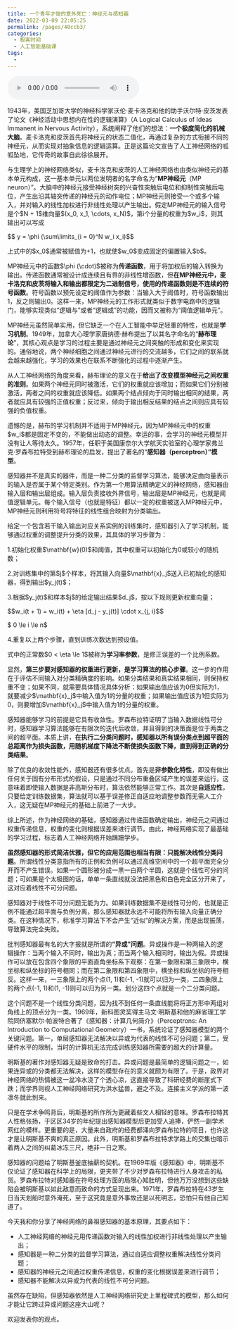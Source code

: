 ```yaml
---
title: 一个青年才俊的意外死亡：神经元与感知器
date: 2022-03-09 22:05:25
permalink: /pages/40ccb3/
categories:
  - 极客时间
  - 人工智能基础课
tags:
  - 
---
```

<audio title="17人工神经网络.一个青年才俊的意外死亡：神经元与感知器" src="https://static001.geekbang.org/resource/audio/62/39/6284186408af79e6495d30741ee4e139.mp3" controls="controls"></audio> 
<p>1943年，美国芝加哥大学的神经科学家沃伦·麦卡洛克和他的助手沃尔特·皮茨发表了论文《神经活动中思想内在性的逻辑演算》（A Logical Calculus of Ideas Immanent in Nervous Activity），系统阐释了他们的想法：<strong>一个极度简化的机械大脑</strong>。麦卡洛克和皮茨首先将神经元的状态二值化，再通过复杂的方式衔接不同的神经元，从而实现对抽象信息的逻辑运算。正是这篇论文宣告了人工神经网络的呱呱坠地，它传奇的故事自此徐徐展开。</p>
<p>与生理学上的神经网络类似，麦卡洛克和皮茨的人工神经网络也由类似神经元的基本单元构成，这一基本单元以两位发明者的名字命名为“<strong>MP神经元</strong>（MP neuron）”。大脑中的神经元接受神经树突的兴奋性突触后电位和抑制性突触后电位，产生出沿其轴突传递的神经元的动作电位；MP神经元则接受一个或多个输入，并对输入的线性加权进行非线性处理以产生输出。假定MP神经元的输入信号是个$N + 1$维向量$(x_0, x_1, \cdots, x_N)$，第i个分量的权重为$w_i$，则其输出可以写成</p>
<p> $$ y = \phi (\sum\limits_{i = 0}^N w_i x_i)$$</p>
<p>上式中的$x_0$通常被赋值为+1，也就使$w_0$变成固定的偏置输入$b$。</p>
<p>MP神经元中的函数$\phi (\cdot)$被称为<strong>传递函数</strong>，用于将加权后的输入转换为输出。传递函数通常被设计成连续且有界的非线性增函数，但<strong>在MP神经元中，麦卡洛克和皮茨将输入和输出都限定为二进制信号，使用的传递函数则是不连续的符号函数</strong>。符号函数以预先设定的阈值作为参数：当输入大于阈值时，符号函数输出1，反之则输出0。这样一来，MP神经元的工作形式就类似于数字电路中的逻辑门，能够实现类似“逻辑与”或者“逻辑或”的功能，因而又被称为“阈值逻辑单元”。</p>
<!-- [[[read_end]]] -->
<p>MP神经元虽然简单实用，但它缺乏一个在人工智能中举足轻重的特性，也就是<strong>学习机制</strong>。1949年，加拿大心理学家唐纳德·赫布提出了以其名字命名的“<strong>赫布理论</strong>”，其核心观点是学习的过程主要是通过神经元之间突触的形成和变化来实现的。通俗地说，两个神经细胞之间通过神经元进行的交流越多，它们之间的联系就会越来越强化，学习的效果也在联系不断强化的过程中逐渐产生。</p>
<p>从人工神经网络的角度来看，赫布理论的意义在于<strong>给出了改变模型神经元之间权重的准则</strong>。如果两个神经元同时被激活，它们的权重就应该增加；而如果它们分别被激活，两者之间的权重就应该降低。如果两个结点倾向于同时输出相同的结果，两者就应具有较强的正值权重；反过来，倾向于输出相反结果的结点之间则应具有较强的负值权重。</p>
<p>遗憾的是，赫布的学习机制并不适用于MP神经元，因为MP神经元中的权重$w_i$都是固定不变的，不能做出动态的调整。幸运的事，会学习的神经元模型并没有让人等待太久。1957年，任职于美国康奈尔大学航天实验室的心理学家弗兰克·罗森布拉特受到赫布理论的启发，提出了著名的“<strong>感知器（perceptron）”模型</strong>。</p>
<p>感知器并不是真实的器件，而是一种二分类的监督学习算法，能够决定由向量表示的输入是否属于某个特定类别。作为第一个用算法精确定义的神经网络，感知器由输入层和输出层组成。输入层负责接收外界信号，输出层是MP神经元，也就是阈值逻辑单元。每个输入信号（也就是特征）都以一定的权重被送入MP神经元中，MP神经元则利用符号将特征的线性组合映射为分类输出。</p>
<p>给定一个包含若干输入输出对应关系实例的训练集时，感知器引入了学习机制，能够通过权重的调整提升分类的效果，其具体的学习步骤为：</p>
<p> 1.初始化权重$\mathbf{w}(0)$和阈值，其中权重可以初始化为0或较小的随机数；</p>
<p> 2.对训练集中的第$j$个样本，将其输入向量$\mathbf{x}_j$送入已初始化的感知器，得到输出$y_j(t)$；</p>
<p> 3.根据$y_j(t)$和样本$j$的给定输出结果$d_j$，按以下规则更新权重向量；</p>
<p>$$w_i(t + 1) = w_i(t) + \eta [d_j - y_j(t)] \cdot x_{j, i}$$</p>
<p>$ 0 \le i \le n$</p>
<p> 4.重复以上两个步骤，直到训练次数达到预设值。</p>
<p>式中的正常数$0 &lt; \eta \le 1$被称为<strong>学习率参数</strong>，是修正误差的一个比例系数。</p>
<p>显然，<strong>第三步要对感知器的权重进行更新，是学习算法的核心步骤</strong>。这一步的作用在于评估不同输入对分类精确度的影响。如果分类结果和真实结果相同，则保持权重不变；如果不同，就需要具体情况具体分析：如果输出值应该为0但实际为1，就要减少$\mathbf{x}_j$中输入值为1的分量的权重；如果输出值应该为1但实际为0，则要增加$\mathbf{x}_j$中输入值为1的分量的权重。</p>
<p>感知器能够学习的前提是它具有收敛性。罗森布拉特证明了当输入数据线性可分时，感知器学习算法能够在有限次的迭代后收敛，并且得到的决策面是位于两类之间的超平面。本质上讲，<strong>在执行二分类问题时，感知器以所有误分类点到超平面的总距离作为损失函数，用随机梯度下降法不断使损失函数下降，直到得到正确的分类结果</strong>。</p>
<p>除了优良的收敛性能外，感知器还有很多优点。首先是<strong>非参数化特性</strong>，即没有做出任何关于固有分布形式的假设，只是通过不同分布重叠区域产生的误差来运行，这意味着即使输入数据是非高斯分布时，算法依然能够正常工作。其次是<strong>自适应性</strong>，只要给定训练数据集，算法就可以基于误差修正自适应地调整参数而无需人工介入，这无疑在MP神经元的基础上前进了一大步。</p>
<p>综上所述，作为神经网络的基础，感知器通过传递函数确定输出，神经元之间通过权重传递信息，权重的变化则根据误差来进行调节。由此，神经网络实现了最基础的学习过程，标志着人工神经网络开始蹒跚学步。</p>
<p><strong>虽然感知器的形式简洁优雅，但它的应用范围也相当有限：只能解决线性分类问题</strong>。所谓线性分类意指所有的正例和负例可以通过高维空间中的一个超平面完全分开而不产生错误。如果一个圆形被分成一黑一白两个半圆，这就是个线性可分的问题；可如果是个太极图的话，单单一条直线就没法把黑色和白色完全区分开来了，这对应着线性不可分问题。</p>
<p>感知器对于线性不可分问题无能为力。如果训练数据集不是线性可分的，也就是正例不能通过超平面与负例分离，那么感知器就永远不可能将所有输入向量正确分类。在这种情况下，标准学习算法下不会产生“近似”的解决方案，而是出现振荡，导致算法完全失败。</p>
<p>批判感知器最有名的大字报就是所谓的<strong>“异或”问题</strong>。异或操作是一种两输入的逻辑操作：当两个输入不同时，输出为真；而当两个输入相同时，输出为假。异或操作可以放在包含四个象限的平面直角坐标系下观察：在第一象限和第三象限中，横坐标和纵坐标的符号相同；而在第二象限和第四象限中，横坐标和纵坐标的符号相反。这样一来，一三象限上的两个点(1, 1)和(-1, -1)就可以归为一类，二四象限上的两个点(-1, 1)和(1, -1)则可以归为另一类。划分这四个点就是一个二分类问题。</p>
<p>这个问题不是一个线性分类问题，因为找不到任何一条直线能将将正方形中两组对角线上的顶点分为一类。1969年，新科图灵奖得主马文·明斯基和他的麻省理工学院同侪塞默尔·帕波特合著了《感知器：计算几何简介》（Perceptrons: An Introduction to Computational Geometry）一书，系统论证了感知器模型的两个关键问题。第一，单层感知器无法解决以异或为代表的线性不可分问题；第二，受硬件水平的限制，当时的计算机无法完成训练感知器所需要的超大的计算量。</p>
<p>明斯基的著作对感知器无疑是致命的打击。异或问题是最简单的逻辑问题之一，如果连异或的分类都无法解决，这样的模型存在的意义就颇为有限了。于是，政界对神经网络的热情被这一盆冷水浇了个透心凉，这直接导致了科研经费的断崖式下跌；而学界则视人工神经网络研究为洪水猛兽，避之不及。连接主义学派的第一波凛冬就此到来。</p>
<p>只是在学术争鸣背后，明斯基的所作所为更藏着些文人相轻的意味。罗森布拉特其人性格张扬，于区区34岁的年纪提出感知器模型后更加受人追捧，俨然一副学术网红的模样。更重要的是，大量来自政府的经费都涌向罗森布拉特的项目，也许这才是让明斯基不爽的真正原因。此外，明斯基和罗森布拉特求学路上的交集也暗示着两人之间的纠葛冰冻三尺，绝非一日之寒。</p>
<p>感知器的问题给了明斯基釜底抽薪的契机。在1969年版《感知器》中，明斯基不仅论证了感知器在科学上的局限，更夹带了不少对罗森布拉特进行人身攻击的私货。罗森布拉特对感知器在符号处理方面的局限心知肚明，但他万万没想到这些缺陷会被明斯基以如此敌意而致命的方式呈现出来。1971年，罗森布拉特在43岁生日当天划船时意外淹死，至于这究竟是意外事故还是以死明志，恐怕只有他自己知道了。</p>
<p>今天我和你分享了神经网络的鼻祖感知器的基本原理，其要点如下：</p>
<ul>
<li>人工神经网络的神经元用传递函数对输入的线性加权进行非线性处理以产生输出；</li>
<li>感知器是一种二分类的监督学习算法，通过自适应调整权重解决线性分类问题；</li>
<li>感知器的神经元之间通过权重传递信息，权重的变化根据误差来进行调节；</li>
<li>感知器不能解决以异或为代表的线性不可分问题。</li>
</ul>
<p>虽然存在缺陷，但感知器依然是人工神经网络研究史上里程碑式的模型，那么如何才能让它跨过异或问题这座大山呢？</p>
<p>欢迎发表你的观点。</p>
<p><img src="https://static001.geekbang.org/resource/image/61/15/61cedd706a18b0b7b07697c6443f4715.jpg" alt=""></p>
<p></p>
